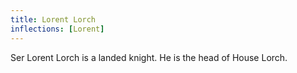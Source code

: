 ```yaml
---
title: Lorent Lorch
inflections: [Lorent]
---
```


Ser Lorent Lorch is a landed knight. He is the head of House Lorch.



